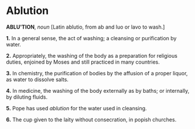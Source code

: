 # Ablution

**ABLU'TION**, _noun_ \[Latin ablutio, from ab and luo or lavo to wash.\]

**1.** In a general sense, the act of washing; a cleansing or purification by water.

**2.** Appropriately, the washing of the body as a preparation for religious duties, enjoined by Moses and still practiced in many countries.

**3.** In chemistry, the purification of bodies by the affusion of a proper liquor, as water to dissolve salts.

**4.** In medicine, the washing of the body externally as by baths; or internally, by diluting fluids.

**5.** Pope has used _ablution_ for the water used in cleansing.

**6.** The cup given to the laity without consecration, in popish churches.